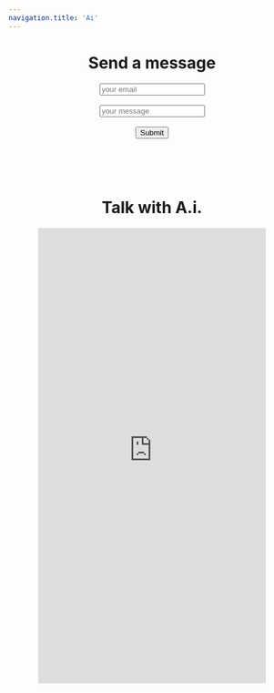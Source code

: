 ```yaml
---
navigation.title: 'Ai'
---
```

<center><h1>Send a message</h1>
<form
  action="https://formspree.io/f/xoqoykgp"
  method="POST"
>
  <label>
  <input type="email" placeholder="your email" name="email">
  </label><br><br>
  <label>
 <input placeholder="your message"name="message">
  </label><br><br>
 <button type="submit">Submit</button>
</form><br><br><br>
<h1>Talk with A.i.</h1>
<iframe src="https://ai.jessejesse.com" style="border:0px #ffffff none;" name="myiFrame" scrolling="no" frameborder="1" marginheight="0px" marginwidth="0px" height="800px" width="400px" allowfullscreen></iframe><br>





 


